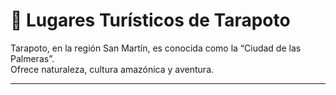 # 🌴 Lugares Turísticos de Tarapoto

Tarapoto, en la región San Martín, es conocida como la “Ciudad de las Palmeras”.  
Ofrece naturaleza, cultura amazónica y aventura.

---